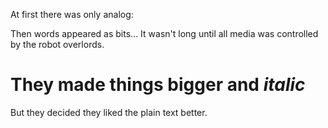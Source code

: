 At first there was only analog:

Then words appeared as bits...
It wasn't long until all media was controlled by the robot overlords.
# They made things bigger and _italic_
But they decided they liked the plain text better.
